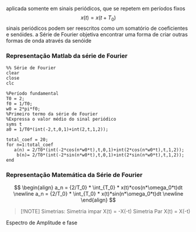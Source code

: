 aplicada somente em sinais periódicos, que se repetem em períodos fixos
$$
x(t) = x(t+T_0)
$$
sinais periódicos podem ser reescritos como um somatório de coeficientes e senóides.
a Série de Fourier objetiva encontrar uma forma de criar outras formas de onda através da senóide
### Representação Matlab da série de Fourier
```
%% Série de Fourier  
clear  
close  
clc  
  
%Período fundamental  
T0 = 2;  
f0 = 1/T0;  
w0 = 2*pi*f0;  
%Primeiro termo da série de Fourier  
%Expressa o valor médio do sinal periódico  
syms t  
a0 = 1/T0*(int(-2,t,0,1)+int(2,t,1,2));  
  
total_coef = 20;  
for n=1:total_coef  
   a(n) = 2/T0*(int(-2*cos(n*w0*t),t,0,1)+int(2*cos(n*w0*t),t,1,2));  
    b(n)= 2/T0*(int(-2*sin(n*w0*t),t,0,1)+int(2*sin(n*w0*t),t,1,2));  
end
```
### Representação Matemática da Série de Fourier
$$
\begin{align}
a_n = {2/T_0} * \int_{T_0} * x(t)*cos(n*\omega_0*t)dt \newline
a_n = {2/T_0} * \int_{T_0} * x(t)*sin(n*\omega_0*t)dt \newline
\end{align}
$$


> [!NOTE] Simetrias:
> Simetria impar X(t) = -X(-t) Simetria Par      X(t) = X(-t)

Espectro de Amplitude e fase